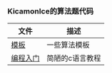 ### KicamonIce的算法题代码

| 文件                      | 描述            |
|---------------------------|-----------------|
| [模板](./模板.md)         | 一些算法模板    |
| [编程入门](./编程入门.md) | 简陋的c语言教程 |
